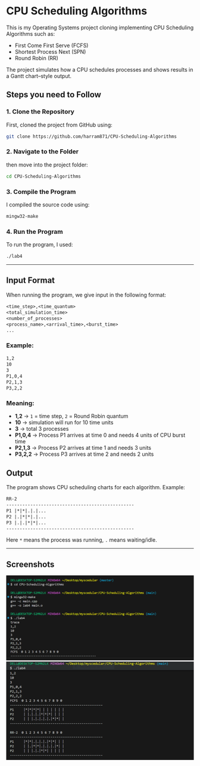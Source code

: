 
 # CPU Scheduling Algorithms

This is my Operating Systems project cloning implementing CPU Scheduling Algorithms such as:

* First Come First Serve (FCFS)
* Shortest Process Next (SPN)
* Round Robin (RR)

The project simulates how a CPU schedules processes and shows results in a Gantt chart–style output.


## Steps you need to Follow

### 1. Clone the Repository

First,  cloned the project from GitHub using:

```bash
git clone https://github.com/harram871/CPU-Scheduling-Algorithms
```

### 2. Navigate to the Folder

then move into the project folder:

```bash
cd CPU-Scheduling-Algorithms
```

### 3. Compile the Program

I compiled the source code using:

```bash
mingw32-make
```

### 4. Run the Program

To run the program, I used:

```bash
./lab4
```

---

## Input Format

When running the program, we give input in the following format:

```
<time_step>,<time_quantum>
<total_simulation_time>
<number_of_processes>
<process_name>,<arrival_time>,<burst_time>
...
```

### Example:

```
1,2
10
3
P1,0,4
P2,1,3
P3,2,2
```

### Meaning:

* **1,2** → `1` = time step, `2` = Round Robin quantum
* **10** → simulation will run for 10 time units
* **3** → total 3 processes
* **P1,0,4** → Process P1 arrives at time 0 and needs 4 units of CPU burst time
* **P2,1,3** → Process P2 arrives at time 1 and needs 3 units
* **P3,2,2** → Process P3 arrives at time 2 and needs 2 units


## Output

The program shows CPU scheduling charts for each algorithm. Example:

```
RR-2
------------------------------------------------
P1 |*|*|.|.|...
P2 |.|*|*|.|...
P3 |.|.|*|*|...
------------------------------------------------
```

Here `*` means the process was running, `.` means waiting/idle.

---

## Screenshots
![image alt](https://github.com/harram871/CPU-Scheduling-Algorithms/blob/813422155bd15d1f400067a936b0f1081473f38a/screenshot%20no%201.PNG)
![image alt](https://github.com/harram871/CPU-Scheduling-Algorithms/blob/a30d883fa7619a0857058f91a16b20f785f9a398/screenshot%20no%202.PNG)





